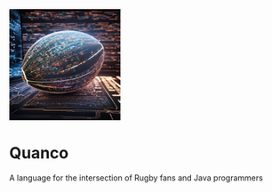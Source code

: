 <img src="https://github.com/c44rson/Quanco/blob/main/docs/QuancoLogo.png" alt="Quanco Logo" width="200" height="200">

# Quanco
A language for the intersection of Rugby fans and Java programmers
